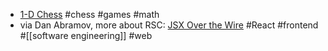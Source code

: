 - [1-D Chess](https://cselig.github.io/blog/one-d-chess) #chess #games #math
- via Dan Abramov, more about RSC: [JSX Over the Wire](https://overreacted.io/jsx-over-the-wire/) #React #frontend #[[software engineering]] #web